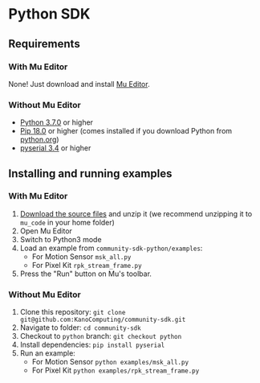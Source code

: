 # Python SDK

## Requirements

### With Mu Editor

None! Just download and install [Mu Editor](https://codewith.mu/).

### Without Mu Editor

- [Python 3.7.0](https://www.python.org/downloads/) or higher
- [Pip 18.0](https://pip.pypa.io/en/stable/installing/) or higher (comes installed if you download Python from [python.org](https://www.python.org/downloads/))
- [pyserial 3.4](https://pypi.org/project/pyserial/) or higher

## Installing and running examples

### With Mu Editor

1. [Download the source files](https://github.com/KanoComputing/community-sdk/archive/python.zip) and unzip it (we recommend unzipping it to `mu_code` in your home folder)
1. Open Mu Editor
1. Switch to Python3 mode
1. Load an example from `community-sdk-python/examples`:
    - For Motion Sensor `msk_all.py`
    - For Pixel Kit `rpk_stream_frame.py`
1. Press the "Run" button on Mu's toolbar.

### Without Mu Editor

1. Clone this repository: `git clone git@github.com:KanoComputing/community-sdk.git`
1. Navigate to folder: `cd community-sdk`
1. Checkout to `python` branch: `git checkout python`
1. Install dependencies: `pip install pyserial`
1. Run an example:
    - For Motion Sensor `python examples/msk_all.py`
    - For Pixel Kit `python examples/rpk_stream_frame.py`

